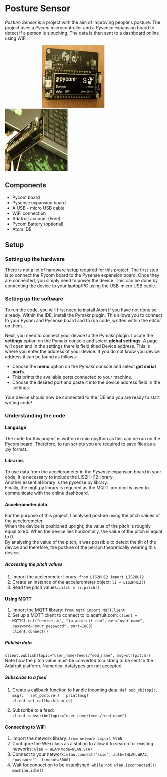 # Posture Sensor
*Posture Sensor* is a project with the aim of improving people's posture. 
The project uses a *Pycom* microcontroller and a *Pysense* expansion board to detect if a person is slouching.
The data is then sent to a dashboard online using WiFi. 


  &nbsp; &nbsp; &nbsp; &nbsp; &nbsp; &nbsp; &nbsp; &nbsp; &nbsp; &nbsp;  &nbsp; &nbsp; &nbsp; &nbsp; &nbsp; <img src="pysense3.jpg" width="200" height="200" />   &nbsp; &nbsp; &nbsp; &nbsp; &nbsp;  &nbsp; &nbsp; &nbsp; &nbsp; &nbsp;   &nbsp; &nbsp; &nbsp; &nbsp; &nbsp; <img src="pysense-tilt.jpg" width="200" height="200" />




## Components
* Pycom board
* Pysense expansion board
* A USB - micro USB cable
* WiFi connection
* Adafruit account (Free)
* Pycom Battery (optional)
* Atom IDE

## Setup
### Setting up the hardware
There is not a lot of hardware setup required for this project. 
The first step is to connect the Pycom board to the Pysense expansion board. Once they are connected, you simply need to 
power the device. This can be done by connecting the device to your laptop/PC using the USB-micro USB cable.

### Setting up the software
To run the code, you will first need to install Atom if you have not done so already.
Within the IDE, install the Pymakr plugin. This allows you to connect to your Pycom and Pysense board and 
to run code, written within the editor on them.

Next, you need to connect your device to the Pymakr plugin. 
Locate the **settings** option on the Pymakr console and select **global settings**.
A page will open and in the settings there is  field titled Device address. This is where you enter the address of your device.
If you do not know you device address it can be found as follows: 

* Choose the **menu** option on the Pymakr console and select **get serial ports**.
* This prints the available ports connected to your machine.
* Choose the desired port and paste it into the device address field in the settings.

Your device should now be connected to the IDE and you are ready to start writing code!

### Understanding the code
#### Language
The code for this project is written in micropython as this can be run on the Pycom board. 
Therefore, to run scripts you are required to save files as a .py format.

#### Libraries
To use data from the accelerometer in the *Pysense* expansion board in your code, it is necessary to include the LIS2HH12 library.  
Another essential library is the pysense.py library.  
Finally, the mqtt.py library is required as the MQTT protocol is used to communicate with the online dashboard.

#### Accelerometer data
For the purpose of this project, I analysed posture using the pitch values of the accelerometer.  
When the device is positioned upright, the value of the pitch is roughly equal to 90. 
When the device lies horizontally, the value of the pitch is equal to 0.  
By analysing the value of the pitch, it was possible to detect the tilt of the device and therefore, the posture of the person theoretically wearing this device.

##### Accessing the pitch values
1. Import the acclerometer library: `from LIS2HH12 import LIS2HH12`
2. Create an instance of the accelerometer object: `li = LIS2HH12()`
3. Read the pitch values: `pitch = li.pitch()`

#### Using MQTT

1. Import the MQTT library: `from mqtt import MQTTClient`
2. Set up a MQTT client to connect to io.adafruit.com: `client = MQTTClient("device_id", "io.adafruit.com",user="user_name", password="your_password", port=1883)`   
`client.connect()`
##### Publish data
`client.publish(topic="user_name/feeds/feed_name", msg=str(pitch))`  
Note how the pitch value must be converted to a string to be sent to the Adafruit platform. Numerical datatypes are not accepted.

##### Subscribe to a feed
1. Create a callback function to handle incoming data: `def sub_cb(topic, msg):  
    set_posture()  
    print(msg)`  
    `client.set_callback(sub_cb)`
    
2. Subscribe to a feed: `client.subscribe(topic="user_name/feeds/feed_name")`    

#### Connecting to WiFi
1. Import the network library: `from network import WLAN`
2. Configure the WiFi class as a station to allow it to search for existing networks: `wlan = WLAN(mode=WLAN.STA)`
3. Connect to your network: `wlan.connect("ssid", auth=(WLAN.WPA2, "password"), timeout=5000)`
4. Wait for connection to be established: `while not wlan.isconnected():  
    machine.idle()`

